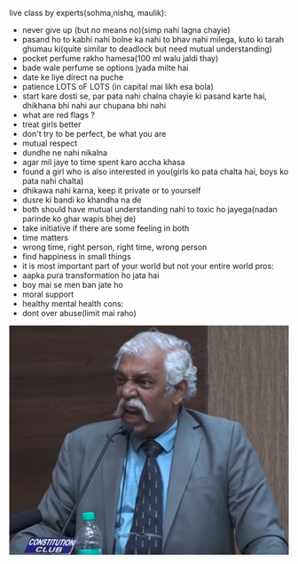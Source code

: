 live class by experts(sohma,nishq, maulik):

- never give up (but no means no)(simp nahi lagna chayie)
- pasand ho to kabhi nahi bolne ka nahi to bhav nahi milega, kuto ki tarah ghumau ki(quite similar to deadlock but need mutual understanding)
- pocket perfume rakho hamesa(100 ml walu jaldi thay)
- bade wale perfume se options jyada milte hai
- date ke liye direct na puche
- patience LOTS oF LOTS (in capital mai likh esa bola)
- start kare dosti se, par pata nahi chalna chayie ki pasand karte hai, dhikhana bhi nahi aur chupana bhi nahi
- what are red flags ?
- treat girls better 
- don't try to be perfect, be what you are 
- mutual respect
- dundhe ne nahi nikalna 
- agar mil jaye to time spent karo accha khasa
- found a girl who is also interested in you(girls ko pata chalta hai, boys ko pata nahi chalta)
- dhikawa nahi karna, keep it private or to yourself
- dusre ki bandi ko khandha na de
- both should have mutual understanding nahi to toxic ho jayega(nadan parinde ko ghar wapis bhej de)
- take initiative if there are some feeling in both
- time matters
- wrong time, right person, right time, wrong person
- find happiness in small things
- it is most important part of your world but not your entire world
pros:
- aapka pura transformation ho jata hai
- boy mai se men ban jate ho
- moral support
- healthy mental health
cons:
- dont over abuse(limit mai raho)

![](../images/hello-beta.png)  